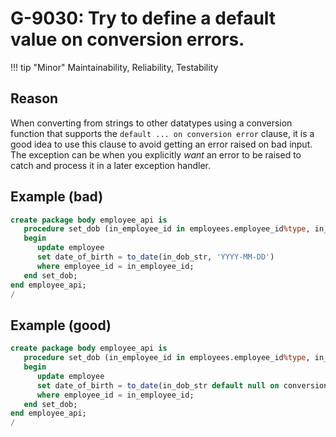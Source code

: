# G-9030: Try to define a default value on conversion errors.

!!! tip "Minor"
    Maintainability, Reliability, Testability

## Reason

When converting from strings to other datatypes using a conversion function that supports the `default ... on conversion error` clause, it is a good idea to use this clause to avoid getting an error raised on bad input. The exception can be when you explicitly *want* an error to be raised to catch and process it in a later exception handler.

## Example (bad)

``` sql
create package body employee_api is
   procedure set_dob (in_employee_id in employees.employee_id%type, in_dob_str in varchar2)
   begin
      update employee
      set date_of_birth = to_date(in_dob_str, 'YYYY-MM-DD')
      where employee_id = in_employee_id;
   end set_dob;
end employee_api;
/
```

## Example (good)

``` sql
create package body employee_api is
   procedure set_dob (in_employee_id in employees.employee_id%type, in_dob_str in varchar2)
   begin
      update employee
      set date_of_birth = to_date(in_dob_str default null on conversion error, 'YYYY-MM-DD')
      where employee_id = in_employee_id;
   end set_dob;
end employee_api;
/
```